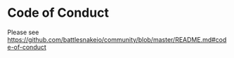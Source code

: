 Code of Conduct
===

Please see https://github.com/battlesnakeio/community/blob/master/README.md#code-of-conduct
